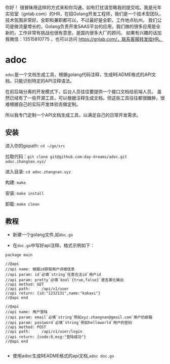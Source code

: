 你好！
很冒昧用这样的方式来和你沟通，如有打扰请忽略我的提交哈。我是光年实验室（gnlab.com）的HR，在招Golang开发工程师，我们是一个技术型团队，技术氛围非常好。全职和兼职都可以，不过最好是全职，工作地点杭州。
我们公司是做流量增长的，Golang负责开发SAAS平台的应用，我们做的很多应用是全新的，工作非常有挑战也很有意思，是国内很多大厂的顾问。
如果有兴趣的话加我微信：13515810775  ，也可以访问 https://gnlab.com/，联系客服转发给HR。
# adoc


`adoc`是一个文档生成工具，根据golang代码注释，生成README格式的API文档，只能识别特定的API注释语法。

在前后端分离的开发模式下，后台人员往往要提供一个接口文档给前端人员。
虽然已经有了一些开源工具，可以根据注释生成文档，但这些工具往往都很臃肿，很难根据自己的实际开发体验去做定制。

所以我专门定制一个API文档生成工具，以满足自己的日常开发需求。

## 安装

进入你的gopath: `cd ~/go/src`

拉取代码：`git clone git@github.com:day-dreams/adoc.git adoc.zhangnan.xyz/
`

进入目录: `cd adoc.zhangnan.xyz`

构建: `make`

安装: `make install`

卸载: `make clean`

## 教程

* 新建一个golang文件,如`doc.go`

* 在`doc.go`中写好api注释，格式示例如下：
```golang
package main

//@api
//api name: 根据id获取用户详细信息
//api param: id`必填`string`任意合法id`用户id
//api param: pretty`必填`bool`{true,false}`是否美化输出
//api method: GET
//api path:     /api/v1/user
//api return: {id:"1232131",name:"kakaxi"}
//@api end

//@api
//api name: 用户登陆
//api param: email`必填`string`例如xyz.zhangnan@gmail.com`用户的邮箱
//api param: password`必填`string`例如helloworld`用户的密码
//api method: POST
//api path:     /api/v1/user/login
//api return: {code:0,msg:"登陆成功"}
//@api end


```

* 使用adoc生成README格式的api文档,`adoc doc.go`
